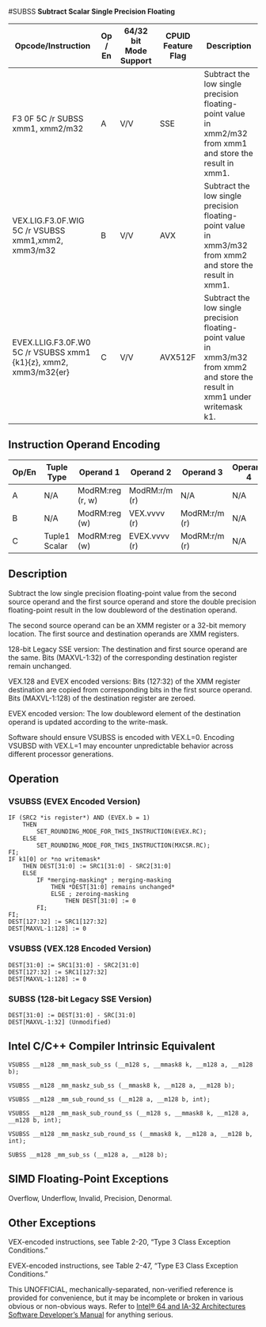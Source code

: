 #SUBSS
**Subtract Scalar Single Precision Floating**

| Opcode/Instruction                                               | Op / En | 64/32 bit Mode Support | CPUID Feature Flag | Description                                                                                                                   |
| ---------------------------------------------------------------- | ------- | ---------------------- | ------------------ | ----------------------------------------------------------------------------------------------------------------------------- |
| F3 0F 5C /r SUBSS xmm1, xmm2/m32                                 | A       | V/V                    | SSE                | Subtract the low single precision floating-point value in xmm2/m32 from xmm1 and store the result in xmm1.                    |
| VEX.LIG.F3.0F.WIG 5C /r VSUBSS xmm1,xmm2, xmm3/m32               | B       | V/V                    | AVX                | Subtract the low single precision floating-point value in xmm3/m32 from xmm2 and store the result in xmm1.                    |
| EVEX.LLIG.F3.0F.W0 5C /r VSUBSS xmm1 {k1}{z}, xmm2, xmm3/m32{er} | C       | V/V                    | AVX512F            | Subtract the low single precision floating-point value in xmm3/m32 from xmm2 and store the result in xmm1 under writemask k1. |

## Instruction Operand Encoding

| Op/En | Tuple Type    | Operand 1        | Operand 2     | Operand 3     | Operand 4 |
| ----- | ------------- | ---------------- | ------------- | ------------- | --------- |
| A     | N/A           | ModRM:reg (r, w) | ModRM:r/m (r) | N/A           | N/A       |
| B     | N/A           | ModRM:reg (w)    | VEX.vvvv (r)  | ModRM:r/m (r) | N/A       |
| C     | Tuple1 Scalar | ModRM:reg (w)    | EVEX.vvvv (r) | ModRM:r/m (r) | N/A       |

## Description

Subtract the low single precision floating-point value from the second source operand and the first source operand and store the double precision floating-point result in the low doubleword of the destination operand.

The second source operand can be an XMM register or a 32-bit memory location. The first source and destination operands are XMM registers.

128-bit Legacy SSE version: The destination and first source operand are the same. Bits (MAXVL-1:32) of the corresponding destination register remain unchanged.

VEX.128 and EVEX encoded versions: Bits (127:32) of the XMM register destination are copied from corresponding bits in the first source operand. Bits (MAXVL-1:128) of the destination register are zeroed.

EVEX encoded version: The low doubleword element of the destination operand is updated according to the write-mask.

Software should ensure VSUBSS is encoded with VEX.L=0. Encoding VSUBSD with VEX.L=1 may encounter unpredictable behavior across different processor generations.

## Operation

### VSUBSS (EVEX Encoded Version)

```
IF (SRC2 *is register*) AND (EVEX.b = 1)
    THEN
        SET_ROUNDING_MODE_FOR_THIS_INSTRUCTION(EVEX.RC);
    ELSE
        SET_ROUNDING_MODE_FOR_THIS_INSTRUCTION(MXCSR.RC);
FI;
IF k1[0] or *no writemask*
    THEN DEST[31:0] := SRC1[31:0] - SRC2[31:0]
    ELSE
        IF *merging-masking* ; merging-masking
            THEN *DEST[31:0] remains unchanged*
            ELSE ; zeroing-masking
                THEN DEST[31:0] := 0
        FI;
FI;
DEST[127:32] := SRC1[127:32]
DEST[MAXVL-1:128] := 0

```

### VSUBSS (VEX.128 Encoded Version)

```
DEST[31:0] := SRC1[31:0] - SRC2[31:0]
DEST[127:32] := SRC1[127:32]
DEST[MAXVL-1:128] := 0

```

### SUBSS (128-bit Legacy SSE Version)

```
DEST[31:0] := DEST[31:0] - SRC[31:0]
DEST[MAXVL-1:32] (Unmodified)

```

## Intel C/C++ Compiler Intrinsic Equivalent

```
VSUBSS __m128 _mm_mask_sub_ss (__m128 s, __mmask8 k, __m128 a, __m128 b);

```

```
VSUBSS __m128 _mm_maskz_sub_ss (__mmask8 k, __m128 a, __m128 b);

```

```
VSUBSS __m128 _mm_sub_round_ss (__m128 a, __m128 b, int);

```

```
VSUBSS __m128 _mm_mask_sub_round_ss (__m128 s, __mmask8 k, __m128 a, __m128 b, int);

```

```
VSUBSS __m128 _mm_maskz_sub_round_ss (__mmask8 k, __m128 a, __m128 b, int);

```

```
SUBSS __m128 _mm_sub_ss (__m128 a, __m128 b);

```

## SIMD Floating-Point Exceptions

Overflow, Underflow, Invalid, Precision, Denormal.

## Other Exceptions

VEX-encoded instructions, see Table 2-20, “Type 3 Class Exception Conditions.”

EVEX-encoded instructions, see Table 2-47, “Type E3 Class Exception Conditions.”

This UNOFFICIAL, mechanically-separated, non-verified reference is provided for convenience, but it may be
incomplete or broken in various obvious or non-obvious
ways. Refer to [Intel® 64 and IA-32 Architectures Software Developer’s Manual](https://software.intel.com/en-us/download/intel-64-and-ia-32-architectures-sdm-combined-volumes-1-2a-2b-2c-2d-3a-3b-3c-3d-and-4) for anything serious.
